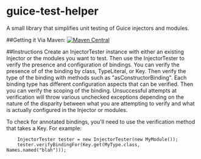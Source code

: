 # guice-test-helper
A small library that simplifies unit testing of Guice injectors and modules.

##Getting it
Via Maven:
[![Maven Central](https://maven-badges.herokuapp.com/maven-central/com.github.firststraw/guice-test-helper/badge.svg)](https://maven-badges.herokuapp.com/maven-central/com.github.firststraw/guice-test-helper)

##Instructions
Create an InjectorTester instance with either an existing Injector or the modules
you want to test.  Then use the InjectorTester to verify the presence and
configuration of bindings.  You can verify the presence of of the binding by class,
TypeLiteral, or Key.  Then verify the type of the binding with methods such as
"asConstructorBinding".  Each binding type has different configuration aspects that
can be verified.  Then you can verify the scoping of the binding.  Unsuccessful
attempts at verification will throw various unchecked exceptions depending on the
nature of the disparity between what you are attempting to verify and what is
actually configured in the Injector or modules.

To check for annotated bindings,
you'll need to use the verification method that takes a Key.  For example:
```
    InjectorTester tester = new InjectorTester(new MyModule());
    tester.verifyBindingFor(Key.get(MyType.class, Names.named("blah")));
```
